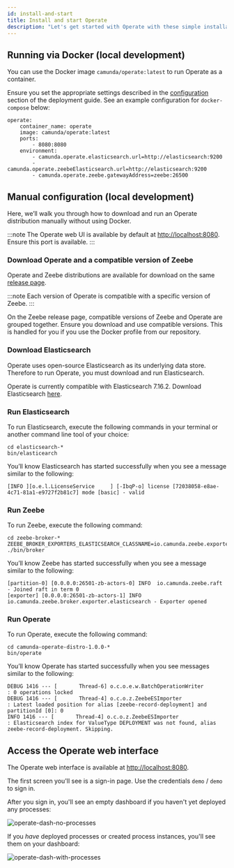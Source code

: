 ```yaml
---
id: install-and-start
title: Install and start Operate
description: "Let's get started with Operate with these simple installation steps."
---
```


## Running via Docker (local development)

You can use the Docker image `camunda/operate:latest` to run Operate as a container.

Ensure you set the appropriate settings described in the [configuration](../configuration) section of the deployment guide. See an example configuration for `docker-compose` below:

```
operate:
    container_name: operate
    image: camunda/operate:latest
    ports:
        - 8080:8080
    environment:
        - camunda.operate.elasticsearch.url=http://elasticsearch:9200
        - camunda.operate.zeebeElasticsearch.url=http://elasticsearch:9200
        - camunda.operate.zeebe.gatewayAddress=zeebe:26500
```

## Manual configuration (local development)

Here, we’ll walk you through how to download and run an Operate distribution manually without using Docker.

:::note
The Operate web UI is available by default at [http://localhost:8080](http://localhost:8080). Ensure this port is available.
:::

### Download Operate and a compatible version of Zeebe

Operate and Zeebe distributions are available for download on the same [release page](https://github.com/camunda-cloud/zeebe/releases).

:::note
Each version of Operate is compatible with a specific version of Zeebe.
:::

On the Zeebe release page, compatible versions of Zeebe and Operate are grouped together. Ensure you download and use compatible versions. This is handled for you if you use the Docker profile from our repository.

### Download Elasticsearch

Operate uses open-source Elasticsearch as its underlying data store. Therefore to run Operate, you must download and run Elasticsearch.

Operate is currently compatible with Elasticsearch 7.16.2. Download Elasticsearch [here](https://www.elastic.co/downloads/past-releases/elasticsearch-7-16-2).

### Run Elasticsearch

To run Elasticsearch, execute the following commands in your terminal or another command line tool of your choice:

```
cd elasticsearch-*
bin/elasticearch
```

You’ll know Elasticsearch has started successfully when you see a message similar to the following:

```
[INFO ][o.e.l.LicenseService     ] [-IbqP-o] license [72038058-e8ae-4c71-81a1-e9727f2b81c7] mode [basic] - valid
```

### Run Zeebe

To run Zeebe, execute the following command:


```
cd zeebe-broker-*
ZEEBE_BROKER_EXPORTERS_ELASTICSEARCH_CLASSNAME=io.camunda.zeebe.exporter.ElasticsearchExporter ./bin/broker
```

You’ll know Zeebe has started successfully when you see a message similar to the following:

```
[partition-0] [0.0.0.0:26501-zb-actors-0] INFO  io.camunda.zeebe.raft - Joined raft in term 0
[exporter] [0.0.0.0:26501-zb-actors-1] INFO  io.camunda.zeebe.broker.exporter.elasticsearch - Exporter opened
```

### Run Operate

To run Operate, execute the following command:

```
cd camunda-operate-distro-1.0.0-*
bin/operate
```

You’ll know Operate has started successfully when you see messages similar to the following:

```
DEBUG 1416 --- [       Thread-6] o.c.o.e.w.BatchOperationWriter           : 0 operations locked
DEBUG 1416 --- [       Thread-4] o.c.o.z.ZeebeESImporter                  : Latest loaded position for alias [zeebe-record-deployment] and partitionId [0]: 0
INFO 1416 --- [       Thread-4] o.c.o.z.ZeebeESImporter                  : Elasticsearch index for ValueType DEPLOYMENT was not found, alias zeebe-record-deployment. Skipping.
```

## Access the Operate web interface

The Operate web interface is available at [http://localhost:8080](http://localhost:8080).

The first screen you'll see is a sign-in page. Use the credentials `demo` / `demo` to sign in.

After you sign in, you'll see an empty dashboard if you haven't yet deployed any processes:

![operate-dash-no-processes](img/operate-dashboard-no-processes_light.png)

If you _have_ deployed processes or created process instances, you'll see them on your dashboard:

![operate-dash-with-processes](../img/operate-introduction_light.png)
